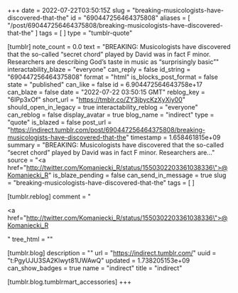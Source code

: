 +++
date = 2022-07-22T03:50:15Z
slug = "breaking-musicologists-have-discovered-that-the"
id = "690447256464375808"
aliases = [ "/post/690447256464375808/breaking-musicologists-have-discovered-that-the" ]
tags = [ ]
type = "tumblr-quote"

[tumblr]
note_count = 0.0
text = "BREAKING: Musicologists have discovered that the so-called &ldquo;secret chord&rdquo; played by David was in fact F minor. Researchers are describing God&rsquo;s taste in music as &ldquo;surprisingly basic&rdquo;"
interactability_blaze = "everyone"
can_reply = false
id_string = "690447256464375808"
format = "html"
is_blocks_post_format = false
state = "published"
can_like = false
id = 6.904472564643758e+17
can_blaze = false
date = "2022-07-22 03:50:15 GMT"
reblog_key = "6IPp3xOf"
short_url = "https://tmblr.co/ZY3jbycKzXyXiy00"
should_open_in_legacy = true
interactability_reblog = "everyone"
can_reblog = false
display_avatar = true
blog_name = "indirect"
type = "quote"
is_blazed = false
post_url = "https://indirect.tumblr.com/post/690447256464375808/breaking-musicologists-have-discovered-that-the"
timestamp = 1.658461815e+09
summary = "BREAKING: Musicologists have discovered that the so-called “secret chord” played by David was in fact F minor. Researchers are..."
source = "<a href=\"http://twitter.com/Komaniecki_R/status/1550302203361038336\">@Komaniecki_R</a>"
is_blaze_pending = false
can_send_in_message = true
slug = "breaking-musicologists-have-discovered-that-the"
tags = [ ]

[tumblr.reblog]
comment = "<p><a href=\"http://twitter.com/Komaniecki_R/status/1550302203361038336\">@Komaniecki_R</a></p>"
tree_html = ""

[tumblr.blog]
description = ""
url = "https://indirect.tumblr.com/"
uuid = "t:PgyUJU3SA2Klwyt81UWAwQ"
updated = 1.738205153e+09
can_show_badges = true
name = "indirect"
title = "indirect"

[tumblr.blog.tumblrmart_accessories]
+++
